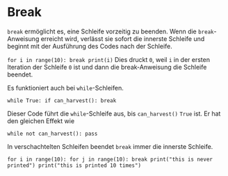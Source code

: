 # Break
`break` ermöglicht es, eine Schleife vorzeitig zu beenden. Wenn die `break`-Anweisung erreicht wird, verlässt sie sofort die innerste Schleife und beginnt mit der Ausführung des Codes nach der Schleife.

`for i in range(10):
	break
print(i)`
Dies druckt `0`, weil `i` in der ersten Iteration der Schleife `0` ist und dann die break-Anweisung die Schleife beendet.

Es funktioniert auch bei `while`-Schleifen.

`while True:
	if can_harvest():
		break`

Dieser Code führt die `while`-Schleife aus, bis `can_harvest()` `True` ist. 
Er hat den gleichen Effekt wie

`while not can_harvest():
	pass`

In verschachtelten Schleifen beendet `break` immer die innerste Schleife.

`for i in range(10):
	for j in range(10):
		break
		print("this is never printed")
	print("this is printed 10 times")`